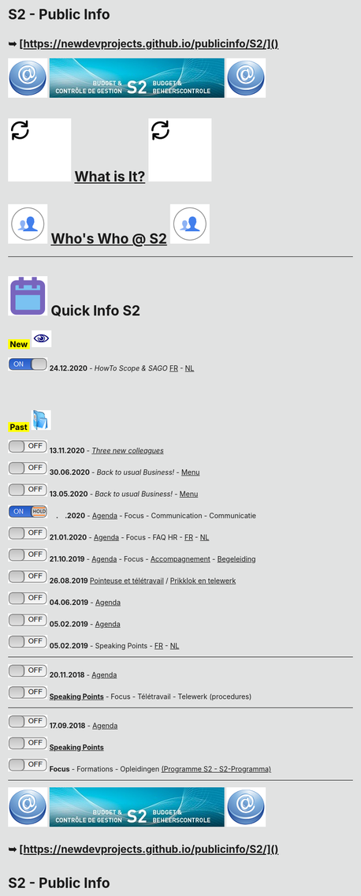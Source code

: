 <link rel="stylesheet" href="S2.css">
<link rel="stylesheet" href="foghorn2.css">
<style>
img[src*="#look"] {
   border-bottom: 10px red solid;
}
img[src*="#foot"] {
   border-top: 10px red solid;
}
html, body {
        max-width:50em;
        background:#e1e2e2;
}
</style>

# **S2 - Public Info**

## &#10149; [https://newdevprojects.github.io/publicinfo/S2/]()

![](at.png#look) ![](header.jpg#look) ![](at.png#look)

# ![](refresh.svg) [**What is It?**](Quick_Info_S2_What-is-it.pdf) ![](refresh.svg)
# ![](silhouettes.svg) [**Who's Who @ S2**](whoswho.md) ![](silhouettes.svg)

---

# ![](calendar.svg) **Quick Info S2**

### <mark>&nbsp;New&nbsp;</mark> ![](next.png)

![](on.png)  **24.12.2020** - *HowTo Scope & SAGO* [FR](/B2usualB/Back_to_Usual4F.md) - [NL](/B2usualB/Back_to_Usual4N.md)

## &nbsp;

### <mark>&nbsp;Past&nbsp;</mark> ![](arch.png) 

![](off.png)  **13.11.2020** - [*Three new colleagues*](/B2usualB/Back_to_Usual3.md)

![](off.png)  **30.06.2020** - *Back to usual Business!* - [Menu](/B2usualB/Back_to_Usual2.md)

![](off.png) **13.05.2020** - *Back to usual Business!* - [Menu](/B2usualB/Back_to_Usual.md)

![](onhold.png) **&nbsp;&nbsp;&nbsp;&nbsp;.&nbsp;&nbsp;&nbsp;&nbsp;.2020** - [Agenda](20200602_Agenda.md) - Focus - Communication - Communicatie

![](off.png) **21.01.2020** - [Agenda](20200121_Agenda.md) - Focus - FAQ HR - [FR](FAQ_personnel.md) - [NL](FAQ_personeel.md)

![](off.png) **21.10.2019** - [Agenda](20191021_Agenda.md) - Focus - [Accompagnement](20191021_offre_d-accompagnement.md) - [Begeleiding](20191021_begeleidingsaanbod.md)

![](oFF.png) **26.08.2019** [Pointeuse et télétravail](20190826_Follow-up_Quickinfo_FR.md) / [Prikklok en telewerk](20190826_Follow-up_Quickinfo_NL.md)

![](off.png) **04.06.2019** - [Agenda](20190604_Agenda.md)

![](off.png) **05.02.2019** - [Agenda](20190205_Agenda.png)  

![](off.png) **05.02.2019** - Speaking Points - [FR](20190205_FR.md) - [NL](20190205_NL.md)  

---

![](off.png) **20.11.2018** - [Agenda](20181120_Agenda.png)  

![](off.png) [**Speaking Points**](20181120_SpPts.md) - Focus - Télétravail - Telewerk (procedures)

---

![](off.png) **17.09.2018** - [Agenda](Invit_Uitnod.png)  

![](off.png) [**Speaking Points**](20180917_SpPts.md)

![](off.png) **Focus** - Formations - Opleidingen [(Programme S2 - S2-Programma)](S2_GOP_2019-23.pdf)

---

![](at.png#foot) ![](header.jpg#foot) ![](at.png#foot)

## &#10149; [https://newdevprojects.github.io/publicinfo/S2/]()

# **S2 - Public Info**
